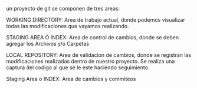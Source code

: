 un proyecto de git se componen de tres areas:

WORKING DIRECTORY:
Area de trabajo actual, donde podemos visualizar todas las modificaciones que vayamos realizando. 


STAGING AREA O INDEX:
Area de control de cambios, donde se deben agregar los Archivos y/o Carpetas 


LOCAL REPOSITORY:
Area de validacion de cambios, donde se registran las modificaciones realizadas dentro de nuestro proyecto. Se realiza una captura del codigo al que se le este haciendo seguimiento.

Staging Area o INDEX:
Area de cambios y commiteos
